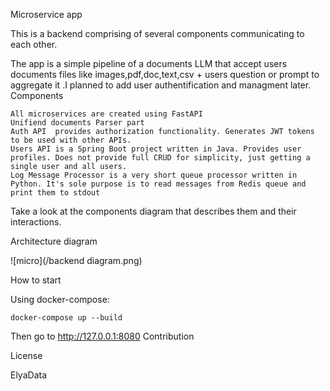 Microservice app

This is a backend   comprising of several components communicating to each other. 

The app  is a simple pipeline of a documents LLM that accept users documents files like images,pdf,doc,text,csv + users question or prompt to aggregate it .I planned to add user authentification and managment later.
Components
    
    All microservices are created using FastAPI 
    Unifiend documents Parser part 
    Auth API  provides authorization functionality. Generates JWT tokens to be used with other APIs.
    Users API is a Spring Boot project written in Java. Provides user profiles. Does not provide full CRUD for simplicity, just getting a single user and all users.
    Log Message Processor is a very short queue processor written in Python. It's sole purpose is to read messages from Redis queue and print them to stdout

Take a look at the components diagram that describes them and their interactions.

Architecture diagram 

![micro](/backend diagram.png)  

How to start

Using docker-compose:

    docker-compose up --build

Then go to  http://127.0.0.1:8080 
Contribution

License

ElyaData